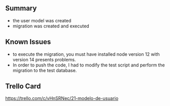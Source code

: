 ## Summary

* the user model was created
* migration was created and executed

## Known Issues

* to execute the migration, you must have installed node version 12 with version 14 presents problems.
* In order to push the code, I had to modify the test script and perform the migration to the test database.

## Trello Card

https://trello.com/c/vHnSRNec/21-modelo-de-usuario
